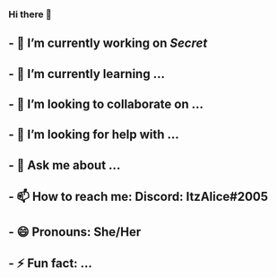### Hi there 👋
## - 🔭 I’m currently working on *Secret*
## - 🌱 I’m currently learning ...
## - 👯 I’m looking to collaborate on ...
## - 🤔 I’m looking for help with ...
## - 💬 Ask me about ...
## - 📫 How to reach me: Discord: ItzAlice#2005
## - 😄 Pronouns: She/Her
## - ⚡ Fun fact: ...

<!--
**KiritoMain/kiritomain** is a ✨ _special_ ✨ repository because its `README.md` (this file) appears on your GitHub profile.

Here are some ideas to get you started:

## - 🔭 I’m currently working on ...
## - 🌱 I’m currently learning ...
## - 👯 I’m looking to collaborate on ...
## - 🤔 I’m looking for help with ...
## - 💬 Ask me about ...
## - 📫 How to reach me: ...
## - 😄 Pronouns: She/Her ...
## - ⚡ Fun fact: ...
-->
